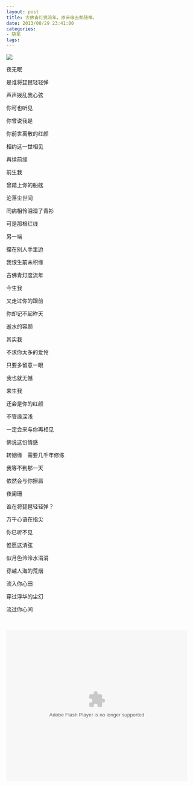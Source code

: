 ```yaml
---
layout: post
title: 古佛青灯挑流年，原来缘去都随禅。
date: 2013/08/29 23:41:00
categories: 
- 随笔
tags: 
---
```


![][1] 

夜无眠

是谁将琵琶轻轻弹

声声拨乱我心弦

你可也听见

你曾说我是

你前世离散的红颜

相约这一世相见

再续前缘

前生我

曾踏上你的船舷

沦落尘世间

同病相怜泪湿了青衫

可是那根红线

另一端

攥在别人手里边

我恨生前未积缘

古佛青灯度流年

今生我

又走过你的跟前

你却记不起昨天

逝水的容颜

其实我

不求你太多的爱怜

只要多留意一眼

我也就无憾

来生我

还会是你的红颜

不管缘深浅

一定会来与你再相见

佛说这份情感

转姻缘　需要几千年修练

我等不到那一天

依然会与你擦肩

夜阑珊

谁在将琵琶轻轻弹？

万千心语在指尖

你已听不见

惟愿这清弦

似月色泠泠水涓涓

穿越人海的荒烟

流入你心田

穿过浮华的尘幻

流过你心间

 

<embed src="http://player.video.qiyi.com/15ec8f6023eb48e9b6e5e5f5c1887509/0/255/yinyue/20130110/61c8ea764e2d09e5.swf-albumId=292710-tvId=353875-isPurchase=0" quality="high" width="480" height="400" align="middle" allowScriptAccess="always" type="application/x-shockwave-flash" />

[1]: http://ww4.sinaimg.cn/large/006tNc79gw1f511viil05j30fo0kmabx
